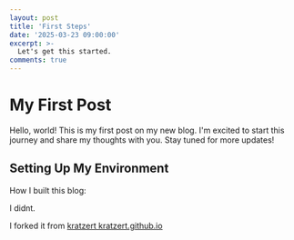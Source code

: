 ```yaml
---
layout: post
title: 'First Steps'
date: '2025-03-23 09:00:00'
excerpt: >-
  Let's get this started.
comments: true
---
```


# My First Post

Hello, world! This is my first post on my new blog. I'm excited to start this journey and share my thoughts with you. Stay tuned for more updates!

## Setting Up My Environment

How I built this blog:

I didnt. 

I forked it from [kratzert kratzert.github.io](https://github.com/kratzert/kratzert.github.io)

